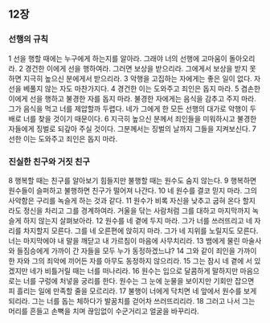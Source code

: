 ## 12장
### 선행의 규칙
1 선을 행할 때에는 누구에게 하는지를 알아라. 그래야 너의 선행에 고마움이 돌아오리라.
2 경건한 이에게 선을 행하여라. 그러면 보상을 받으리라. 그에게서 보상을 받지 못하면 지극히 높으신 분에게서 받으리라.
3 악행을 고집하는 자에게는 좋은 일이 없다. 자선을 베풀지 않는 자도 마찬가지다.
4 경건한 이는 도와주고 죄인은 돕지 마라.
5 겸손한 이에게 선을 행하고 불경한 자를 돕지 마라. 불경한 자에게는 음식을 감추고 주지 마라. 그가 음식을 먹고 너를 제압할까 두렵다. 네가 그에게 한 모든 선행의 대가로 악행이 두 배로 너를 찾을 것이기 때문이다.
6 지극히 높으신 분께서 죄인들을 미워하시고 불경한 자들에게 징벌로 되갚아 주실 것이다. 그분께서는 징벌의 날까지 그들을 지켜보신다.
7 선한 이는 도와주고 죄인은 돕지 마라.
### 진실한 친구와 거짓 친구
8 행복할 때는 친구를 알아보기 힘들지만 불행할 때는 원수도 숨지 않는다.
9 행복하면 원수들이 슬퍼하고 불행하면 친구가 떨어져 나간다.
10 네 원수를 결코 믿지 마라. 그의 사악함은 구리를 녹슬게 하는 것과 같다.
11 원수가 비록 자신을 낮추고 굽혀 온다 할지라도 정신을 차리고 그를 경계하여라. 거울을 닦는 사람처럼 그를 대하고 마지막까지 녹슬게 하지 않는지 살펴보아라.
12 원수를 네 곁에 두지 마라. 그가 너를 쓰러뜨리고 네 자리를 차지할지 모른다. 그를 네 오른편에 앉히지 마라. 그가 네 지위를 노릴지도 모른다. 너는 마지막에야 내 말을 깨닫고 내 가르침이 마음에 사무치리라.
13 뱀에게 물린 마술사와 들짐승에게 가까이 간 자들을 모두 누가 동정하겠느냐?
14 그와 같이 죄인을 가까이한 자와 그의 죄악에 끼어든 자를 아무도 동정하지 않으리라.
15 그는 잠시 네 곁에 서 있겠지만 네가 비틀거릴 때는 너를 떠나리라.
16 원수는 입으로 달콤하게 말하지만 마음으로는 너를 구렁에 처넣을 궁리를 한다. 원수는 그 눈에 눈물을 보이지만 기회만 잡으면 피 흘리는 일에 만족할 줄을 모르리라.
17 불행이 너에게 닥치면 네 앞에서 원수를 보게 되리라. 그는 너를 돕는 체하다가 발꿈치를 걷어차 쓰러뜨리리라.
18 그러고 나서 그는 머리를 흔들고 손뼉을 치며 끊임없이 수군거리고 얼굴을 바꾸리라.
